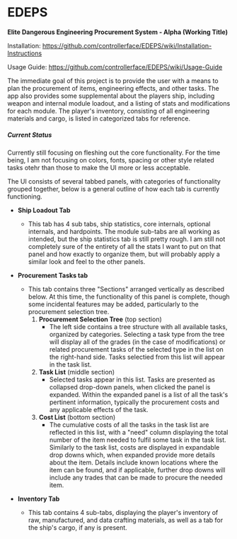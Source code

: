 # EDEPS
**Elite Dangerous Engineering Procurement System - Alpha (Working Title)**

Installation: https://github.com/controllerface/EDEPS/wiki/Installation-Instructions

Usage Guide: https://github.com/controllerface/EDEPS/wiki/Usage-Guide


The immediate goal of this project is to provide the user with a means to plan the procurement of items, engineering effects, and other tasks. The app also provides some supplemental about the players ship, including weapon and internal module loadout, and a listing of stats and modifications for each module. The player's inventory, consisting of all engineering materials and cargo, is listed in categorized tabs for reference.

##### Current Status

Currently still focusing on fleshing out the core functionality. For the time being, I am not focusing on colors, fonts, spacing or other style related tasks otehr than those to make the UI more or less acceptable.

The UI consists of several tabbed panels, with categories of functionality grouped together, below is a general outline of how each tab is currently functioning.

* **Ship Loadout Tab**
    * This tab has 4 sub tabs, ship statistics, core internals, optional internals, and hardpoints. The module sub-tabs are all working as intended, but the ship statistics tab is still pretty rough. I am still not completely sure of the entirety of all the stats I want to put on that panel and how exactly to organize them, but will probably apply a similar look and feel to the other panels.

* **Procurement Tasks tab**
    * This tab contains three "Sections" arranged vertically as described below. At this time, the functionality of this panel is complete, though some incidental features may be added, particularly to the procurement selection tree.
        1. **Procurement Selection Tree** (top section)
            * The left side contains a tree structure with all available tasks, organized by categories. Selecting a task type from the tree will display all of the grades (in the case of modifications) or related procurement tasks of the selected type in the list on the right-hand side. Tasks selectied from this list will appear in the task list.
        2. **Task List** (middle section)
            * Selected tasks appear in this list. Tasks are presented as collapsed drop-down panels, when clicked the panel is expanded. Within the expanded panel is a list of all the task's pertinent information, typically the procurement costs and any applicable effects of the task.
        3. **Cost List** (bottom section)
            * The cumulative costs of all the tasks in the task list are reflected in this list, with a "need" column displaying the total number of the item needed to fulfil some task in the task list. Similarly to the task list, costs are displayed in expandable drop downs which, when expanded provide more details about the item. Details include known locations where the item can be found, and if applicable, further drop downs will include any trades that can be made to procure the needed item.

 * **Inventory Tab**
    * This tab contains 4 sub-tabs, displaying the player's inventory of raw, manufactured, and data crafting materials, as well as a tab for the ship's cargo, if any is present.
